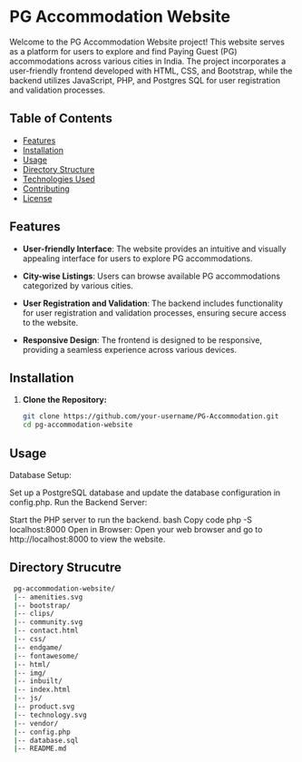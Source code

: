# PG Accommodation Website

Welcome to the PG Accommodation Website project! This website serves as a platform for users to explore and find Paying Guest (PG) accommodations across various cities in India. The project incorporates a user-friendly frontend developed with HTML, CSS, and Bootstrap, while the backend utilizes JavaScript, PHP, and Postgres SQL for user registration and validation processes.

## Table of Contents

- [Features](#features)
- [Installation](#installation)
- [Usage](#usage)
- [Directory Structure](#directory-structure)
- [Technologies Used](#technologies-used)
- [Contributing](#contributing)
- [License](#license)

## Features

- **User-friendly Interface**: The website provides an intuitive and visually appealing interface for users to explore PG accommodations.

- **City-wise Listings**: Users can browse available PG accommodations categorized by various cities.

- **User Registration and Validation**: The backend includes functionality for user registration and validation processes, ensuring secure access to the website.

- **Responsive Design**: The frontend is designed to be responsive, providing a seamless experience across various devices.

## Installation

1. **Clone the Repository:**
   ```bash
   git clone https://github.com/your-username/PG-Accommodation.git
   cd pg-accommodation-website

## Usage
Database Setup:

Set up a PostgreSQL database and update the database configuration in config.php.
Run the Backend Server:

Start the PHP server to run the backend.
bash
Copy code
php -S localhost:8000
Open in Browser:
Open your web browser and go to http://localhost:8000 to view the website.


## Directory Strucutre
   ```bash
	pg-accommodation-website/
	|-- amenities.svg
	|-- bootstrap/
	|-- clips/
	|-- community.svg
	|-- contact.html
	|-- css/
	|-- endgame/
	|-- fontawesome/
	|-- html/
	|-- img/
	|-- inbuilt/
	|-- index.html
	|-- js/
	|-- product.svg
	|-- technology.svg
	|-- vendor/
	|-- config.php
	|-- database.sql
	|-- README.md

